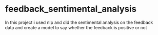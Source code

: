 # feedback_sentimental_analysis
In this project i used nlp and did the sentimental analysis on the feedback data and create a model to say whether the feedback is positive or not 
